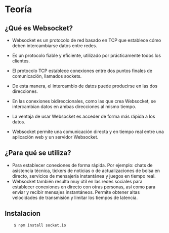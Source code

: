 # Teoría

## ¿Qué es Websocket?

- Websocket es un protocolo de red basado en TCP que establece cómo deben intercambiarse datos entre redes.
- Es un protocolo fiable y eficiente, utilizado por prácticamente todos los clientes.
- El protocolo TCP establece conexiones entre dos puntos finales de comunicación, llamados sockets.
- De esta manera, el intercambio de datos puede producirse en las dos direcciones.

- En las conexiones bidireccionales, como las que crea Websocket, se intercambian datos en ambas direcciones al mismo tiempo. 
- La ventaja de usar Websocket es acceder de forma más rápida a los datos.
- Websocket permite una comunicación directa y en tiempo real entre una aplicación web y un servidor Websocket.

## ¿Para qué se utiliza?

- Para establecer conexiones de forma rápida. Por ejemplo: chats de asistencia técnica, tickers de noticias o de actualizaciones de bolsa en directo, servicios de mensajería instantánea y juegos en tiempo real.
- Websocket también resulta muy útil en las redes sociales para establecer conexiones en directo con otras personas, así como para enviar y recibir mensajes instantáneos. Permite obtener altas velocidades de transmisión y limitar los tiempos de latencia.

## Instalacion

		$ npm install socket.io
